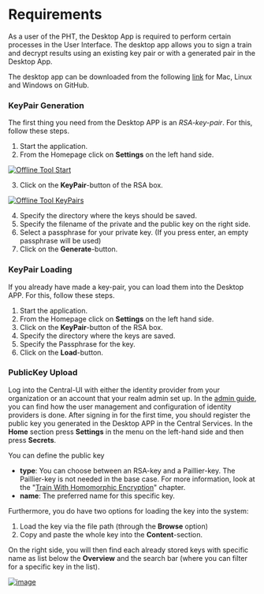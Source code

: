 # Requirements
As a user of the PHT, the Desktop App is required to perform certain processes in the User Interface.
The desktop app allows you to sign a train and decrypt 
results using an existing key pair or with a generated pair in the Desktop App.

The desktop app can be downloaded from the following [link](https://github.com/PHT-Medic/desktop-app/releases/latest) for Mac,
Linux and Windows on GitHub.

### KeyPair Generation
The first thing you need from the Desktop APP is an *RSA-key-pair*. For this, follow these steps.

1. Start the application.
2. From the Homepage click on **Settings** on the left hand side.

[![Offline Tool Start](/images/offline_tool_images/settings.png)](/images/offline_tool_images/settings.png)
      
3. Click on the **KeyPair**-button of the RSA box.

[![Offline Tool KeyPairs](/images/offline_tool_images/encryption.png)](/images/offline_tool_images/encryption.png)
      

4. Specify the directory where the keys should be saved.
5. Specify the filename of the private and the public key on the right side.
6. Select a passphrase for your private key. (If you press enter, an empty passphrase will be used)
7. Click on the **Generate**-button.

### KeyPair Loading
If you already have made a key-pair, you can load them into the Desktop APP. For this, follow these steps.

1. Start the application.
2. From the Homepage click on **Settings** on the left hand side.
3. Click on the **KeyPair**-button of the RSA box.
4. Specify the directory where the keys are saved.
5. Specify the Passphrase for the key.
6. Click on the **Load**-button.

### PublicKey Upload
Log into the Central-UI with either the identity provider from your organization or an account that your realm
admin set up. In the [admin guide](./../admin/central), you can find how the user management and
configuration of identity providers is done.
After signing in for the first time, you should register the public key you generated in the Desktop APP in the Central 
Services. In the **Home** section press **Settings** in the menu on the left-hand side and then press **Secrets**.

You can define the public key

- **type**: You can choose between an RSA-key and a Paillier-key. The Paillier-key is not needed in the base case.
For more information, look at the  "[Train With  Homomorphic Encryption](./homomorphic-encryption)" chapter.
- **name**: The preferred name for this specific key.

Furthermore, you do have two options for loading the key into the system:

1. Load the key via the file path (through the **Browse** option)
2. Copy and paste the whole key into the **Content**-section.

On the right side, you will then find each already stored keys with specific name as list below the **Overview** and the
search bar (where you can filter for a specific key in the list).

[![image](/images/ui_images/Register_Updating_public_key.png)](/images/ui_images/Register_Updating_public_key.png)
